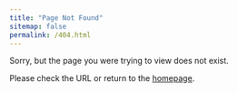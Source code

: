 ```yaml
---
title: "Page Not Found"
sitemap: false
permalink: /404.html
---
```


Sorry, but the page you were trying to view does not exist. 

Please check the URL or return to the [homepage](/).
